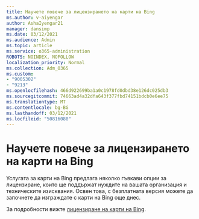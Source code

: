 ```yaml
---
title: Научете повече за лицензирането на карти на Bing
ms.author: v-aiyengar
author: AshaIyengar21
manager: dansimp
ms.date: 03/12/2021
ms.audience: Admin
ms.topic: article
ms.service: o365-administration
ROBOTS: NOINDEX, NOFOLLOW
localization_priority: Normal
ms.collection: Adm_O365
ms.custom:
- "9005302"
- "9213"
ms.openlocfilehash: 466d922699ba1a0c1978fd0dbd38e126dc025db3
ms.sourcegitcommit: 74663ad4a32dfa643f377fbd74151bdcb0e6ee75
ms.translationtype: MT
ms.contentlocale: bg-BG
ms.lasthandoff: 03/12/2021
ms.locfileid: "50816080"
---
```

# <a name="learn-about-bing-maps-licensing"></a>Научете повече за лицензирането на карти на Bing

Услугата за карти на Bing предлага няколко гъвкави опции за лицензиране, които ще поддържат нуждите на вашата организация и техническите изисквания. Освен това, с безплатната версия можете да започнете да изграждате с карти на Bing още днес.

За подробности вижте [лицензиране на карти на Bing](https://go.microsoft.com/fwlink/?linkid=2150203).
